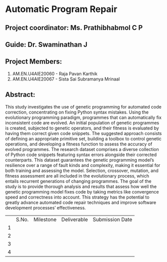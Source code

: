 # Automatic Program Repair

## **Project coordinator**: Ms. Prathibhabmol C P

## **Guide**: Dr. Swaminathan J

## **Project Members**:
1. AM.EN.U4AIE20060 - Raja Pavan Karthik
2. AM.EN.U4AIE20067 - Sista Sai Subramanya Mrinaal

## **Abstract**:
This study investigates the use of genetic programming for automated code correction, concentrating on fixing Python syntax mistakes. Using the evolutionary programming paradigm, programmes that can automatically fix inconsistent code are evolved. An initial population of genetic programmes is created, subjected to genetic operators, and their fitness is evaluated by having them correct given code snippets. The suggested approach consists of defining an appropriate primitive set, building a toolbox to control genetic operations, and developing a fitness function to assess the accuracy of evolved programmes. The research dataset comprises a diverse collection of Python code snippets featuring syntax errors alongside their corrected counterparts. This dataset guarantees the genetic programming model’s resilience over a range of fault kinds and complexity, making it essential for both training and assessing the model. Selection, crossover, mutation, and fitness assessment are all included in the evolutionary process, which entails recurrent generations of changing programmes. The goal of the study is to provide thorough analysis and results that assess how well the genetic programming model fixes code by taking metrics like convergence speed and correctness into account. This strategy has the potential to greatly advance automated code repair techniques and improve software development processes’ effectiveness.

<table>
  <th>
    <td>S.No.</td>
    <td>Milestone</td>
    <td>Deliverable</td>
    <td>Submission Date</td>
  </th>
  <tr>
    <td>1</td>
    <td></td>
    <td></td>
    <td></td>
  </tr>
  <tr>
    <td>2</td>
    <td></td>
    <td></td>
    <td></td>
  </tr>
  <tr>
    <td>3</td>
    <td></td>
    <td></td>
    <td></td>
  </tr>
  <tr>
    <td>4</td>
    <td></td>
    <td></td>
    <td></td>
  </tr>  
</table>
